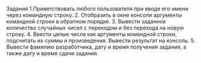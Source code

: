 Задания
1.Приветствовать любого пользователя при вводе его имени через командную строку.
2. Отобразить в окне консоли аргументы командной строки в обратном порядке.
3. Вывести заданное количество случайных чисел с переходом и без перехода
на новую строку.
4. Ввести целые числа как аргументы командной строки, подсчитать их суммы и произведения. Вывести результат на консоль.
5. Вывести фамилию разработчика, дату и время получения задания, а также
дату и время сдачи задания.
